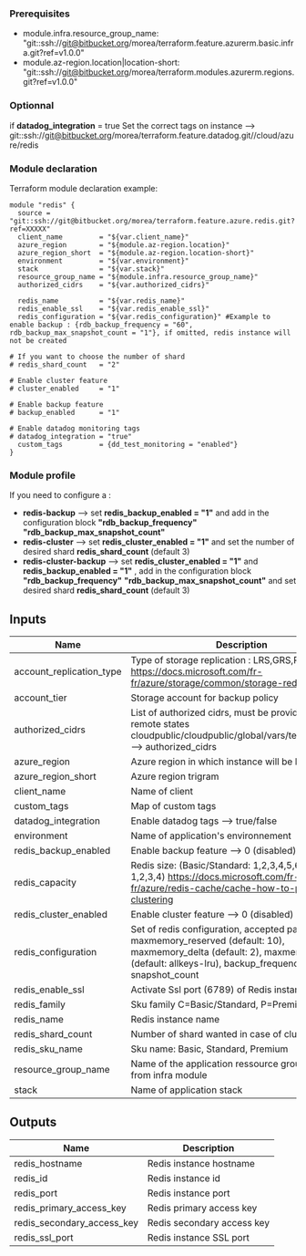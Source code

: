 ### Prerequisites

* module.infra.resource_group_name: "git::ssh://git@bitbucket.org/morea/terraform.feature.azurerm.basic.infra.git?ref=v1.0.0"
* module.az-region.location|location-short: "git::ssh://git@bitbucket.org/morea/terraform.modules.azurerm.regions.git?ref=v1.0.0"

### Optionnal
if **datadog_integration** = true 
Set the correct tags on instance  --> git::ssh://git@bitbucket.org/morea/terraform.feature.datadog.git//cloud/azure/redis

### Module declaration

Terraform module declaration example:
```
module "redis" {
  source = "git::ssh://git@bitbucket.org/morea/terraform.feature.azure.redis.git?ref=XXXXX"
  client_name         = "${var.client_name}"
  azure_region        = "${module.az-region.location}"
  azure_region_short  = "${module.az-region.location-short}"
  environment         = "${var.environment}"
  stack               = "${var.stack}"
  resource_group_name = "${module.infra.resource_group_name}"
  authorized_cidrs    = "${var.authorized_cidrs}"

  redis_name          = "${var.redis_name}"
  redis_enable_ssl    = "${var.redis_enable_ssl}"
  redis_configuration = "${var.redis_configuration}" #Example to enable backup : {rdb_backup_frequency = "60", rdb_backup_max_snapshot_count = "1"}, if omitted, redis instance will not be created

# If you want to choose the number of shard
# redis_shard_count   = "2"

# Enable cluster feature
# cluster_enabled     = "1"

# Enable backup feature
# backup_enabled      = "1"

# Enable datadog monitoring tags
# datadog_integration = "true"
  custom_tags         = {dd_test_monitoring = "enabled"}
}

```

### Module profile

If you need to configure a :

* **redis-backup** --> set **redis_backup_enabled = "1"** and add in the configuration block **"rdb_backup_frequency"** **"rdb_backup_max_snapshot_count"**
* **redis-cluster** --> set **redis_cluster_enabled = "1"** and set the number of desired shard **redis_shard_count** (default 3)
* **redis-cluster-backup** --> set **redis_cluster_enabled = "1"** and **redis_backup_enabled = "1"** , add in the configuration block **"rdb_backup_frequency"** **"rdb_backup_max_snapshot_count"** and set desired shard **redis_shard_count** (default 3)

## Inputs

| Name | Description | Type | Default | Required |
|------|-------------|:----:|:-----:|:-----:|
| account_replication_type | Type of storage replication : LRS,GRS,RAGRS,ZRS https://docs.microsoft.com/fr-fr/azure/storage/common/storage-redundancy | string | `GRS` | no |                
| account_tier | Storage account for backup policy | string | `Standard` | no |
| authorized_cidrs | List of authorized cidrs, must be provided using remote states cloudpublic/cloudpublic/global/vars/terraform.state --> authorized_cidrs | list | - | yes |              
| azure_region | Azure region in which instance will be hosted | string | - | yes |
| azure_region_short | Azure region trigram | string | - | yes |
| client_name | Name of client | string | - | yes |
| custom_tags | Map of custom tags | map | `<map>` | no |
| datadog_integration | Enable datadog tags --> true/false | string | `false` | no |
| environment | Name of application's environnement | string | - | yes |
| redis_backup_enabled | Enable backup feature --> 0 (disabled) 1 (enabled) | string | `0` | no |                                                                                            
| redis_capacity | Redis size: (Basic/Standard: 1,2,3,4,5,6) (Premium: 1,2,3,4)  https://docs.microsoft.com/fr-fr/azure/redis-cache/cache-how-to-premium-clustering | string | `2` | no |    
| redis_cluster_enabled | Enable cluster feature --> 0 (disabled) 1 (enabled) | string | `0` | no |                                                                                          
| redis_configuration | Set of redis configuration, accepted parameters: maxmemory_reserved (default: 10), maxmemory_delta (default: 2), maxmemory_policy (default: allkeys-lru), backup_frequency, snapshot_count | map | `<map>` | no |
| redis_enable_ssl | Activate Ssl port (6789) of Redis instance | string | `false` | no |
| redis_family | Sku family C=Basic/Standard, P=Premium | string | `C` | no |
| redis_name | Redis instance name | string | - | yes |
| redis_shard_count | Number of shard wanted in case of cluster setup | string | `3` | no |
| redis_sku_name | Sku name: Basic, Standard, Premium | string | `Standard` | no |
| resource_group_name | Name of the application ressource group, herited from infra module | string | - | yes |                                                                              
| stack | Name of application stack | string | - | yes |

## Outputs

| Name | Description |
|------|-------------|
| redis_hostname | Redis instance hostname |
| redis_id | Redis instance id |
| redis_port | Redis instance port |
| redis_primary_access_key | Redis primary access key |
| redis_secondary_access_key | Redis secondary access key |
| redis_ssl_port | Redis instance SSL port |

